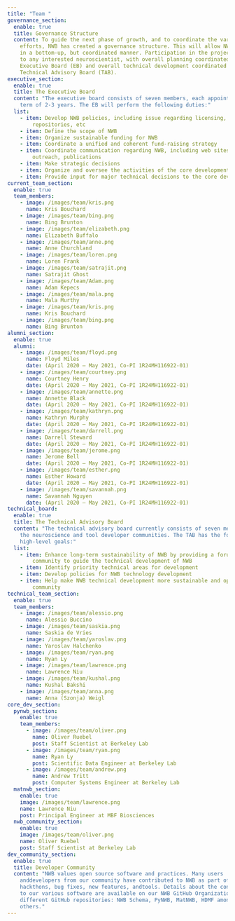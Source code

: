```yaml
---
title: "Team "
governance_section:
  enable: true
  title: Governance Structure
  content: To guide the next phase of growth, and to coordinate the various
    efforts, NWB has created a governance structure. This will allow NWB to grow
    in a bottom-up, but coordinated manner. Participation in the project is open
    to any interested neuroscientist, with overall planning coordinated by an
    Executive Board (EB) and overall technical development coordinated by a
    Technical Advisory Board (TAB).
executive_section:
  enable: true
  title: The Executive Board
  content: "The executive board consists of seven members, each appointed for a
    term of 2-3 years. The EB will perform the following duties:"
  list:
    - item: Develop NWB policies, including issue regarding licensing, code
        repositories, etc
    - item: Define the scope of NWB
    - item: Organize sustainable funding for NWB
    - item: Coordinate a unified and coherent fund-raising strategy
    - item: Coordinate communication regarding NWB, including web sites, community
        outreach, publications
    - item: Make strategic decisions
    - item: Organize and oversee the activities of the core development team
    - item: Provide input for major technical decisions to the core development team
current_team_section:
  enable: true
  team_members:
    - image: /images/team/kris.png
      name: Kris Bouchard
    - image: /images/team/bing.png
      name: Bing Brunton
    - image: /images/team/elizabeth.png
      name: Elizabeth Buffalo
    - image: /images/team/anne.png
      name: Anne Churchland
    - image: /images/team/loren.png
      name: Loren Frank
    - image: /images/team/satrajit.png
      name: Satrajit Ghost
    - image: /images/team/Adam.png
      name: Adam Kepecs
    - image: /images/team/mala.png
      name: Mala Murthy
    - image: /images/team/kris.png
      name: Kris Bouchard
    - image: /images/team/bing.png
      name: Bing Brunton
alumni_section:
  enable: true
  alumni:
    - image: /images/team/floyd.png
      name: Floyd Miles
      date: (April 2020 – May 2021, Co-PI 1R24MH116922-01)
    - image: /images/team/courtney.png
      name: Courtney Henry
      date: (April 2020 – May 2021, Co-PI 1R24MH116922-01)
    - image: /images/team/annette.png
      name: Annette Black
      date: (April 2020 – May 2021, Co-PI 1R24MH116922-01)
    - image: /images/team/kathryn.png
      name: Kathryn Murphy
      date: (April 2020 – May 2021, Co-PI 1R24MH116922-01)
    - image: /images/team/darrell.png
      name: Darrell Steward
      date: (April 2020 – May 2021, Co-PI 1R24MH116922-01)
    - image: /images/team/jerome.png
      name: Jerome Bell
      date: (April 2020 – May 2021, Co-PI 1R24MH116922-01)
    - image: /images/team/esther.png
      name: Esther Howard
      date: (April 2020 – May 2021, Co-PI 1R24MH116922-01)
    - image: /images/team/savannah.png
      name: Savannah Nguyen
      date: (April 2020 – May 2021, Co-PI 1R24MH116922-01)
technical_board:
  enable: true
  title: The Technical Advisory Board
  content: "The technical advisory board currently consists of seven members from
    the neuroscience and tool developer communities. The TAB has the following
    high-level goals:"
  list:
    - item: Enhance long-term sustainability of NWB by providing a forum for the
        community to guide the technical development of NWB
    - item: Identify priority technical areas for development
    - item: Develop policies for NWB technology development
    - item: Help make NWB technical development more sustainable and open to the
        community
technical_team_section:
  enable: true
  team_members:
    - image: /images/team/alessio.png
      name: Alessio Buccino
    - image: /images/team/saskia.png
      name: Saskia de Vries
    - image: /images/team/yaroslav.png
      name: Yaroslav Halchenko
    - image: /images/team/ryan.png
      name: Ryan Ly
    - image: /images/team/lawrence.png
      name: Lawrence Niu
    - image: /images/team/kushal.png
      name: Kushal Bakshi
    - image: /images/team/anna.png
      name: Anna (Szonja) Weigl
core_dev_section:
  pynwb_section:
    enable: true
    team_members:
      - image: /images/team/oliver.png
        name: Oliver Ruebel
        post: Staff Scientist at Berkeley Lab
      - image: /images/team/ryan.png
        name: Ryan Ly
        post: Scientific Data Engineer at Berkeley Lab
      - image: /images/team/andrew.png
        name: Andrew Tritt
        post: Computer Systems Engineer at Berkeley Lab
  matnwb_section:
    enable: true
    image: /images/team/lawrence.png
    name: Lawrence Niu
    post: Principal Engineer at MBF Biosciences
  nwb_community_section:
    enable: true
    image: /images/team/oliver.png
    name: Oliver Ruebel
    post: Staff Scientist at Berkeley Lab
dev_community_section:
  enable: true
  title: Developer Community
  content: "NWB values open source software and practices. Many users
    anddevelopers from our community have contributed to NWB as part of
    hackthons, bug fixes, new features, andtools. Details about the contributors
    to our various software are available on our NWB GitHub Organization and the
    different GitHub repositories: NWB Schema, PyNWB, MatNWB, HDMF among many
    others."
---
```

